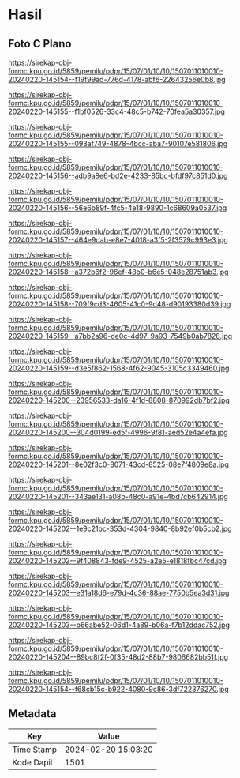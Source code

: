 # Hasil

## Foto C Plano

https://sirekap-obj-formc.kpu.go.id/5859/pemilu/pdpr/15/07/01/10/10/1507011010010-20240220-145154--f19f99ad-776d-4178-abf6-22643256e0b8.jpg

https://sirekap-obj-formc.kpu.go.id/5859/pemilu/pdpr/15/07/01/10/10/1507011010010-20240220-145155--f1bf0526-33c4-48c5-b742-70fea5a30357.jpg

https://sirekap-obj-formc.kpu.go.id/5859/pemilu/pdpr/15/07/01/10/10/1507011010010-20240220-145155--093af749-4878-4bcc-aba7-90107e581806.jpg

https://sirekap-obj-formc.kpu.go.id/5859/pemilu/pdpr/15/07/01/10/10/1507011010010-20240220-145156--adb9a8e6-bd2e-4233-85bc-bfdf97c851d0.jpg

https://sirekap-obj-formc.kpu.go.id/5859/pemilu/pdpr/15/07/01/10/10/1507011010010-20240220-145156--56e6b89f-4fc5-4e18-9890-1c68609a0537.jpg

https://sirekap-obj-formc.kpu.go.id/5859/pemilu/pdpr/15/07/01/10/10/1507011010010-20240220-145157--464e9dab-e8e7-4018-a3f5-2f3579c993e3.jpg

https://sirekap-obj-formc.kpu.go.id/5859/pemilu/pdpr/15/07/01/10/10/1507011010010-20240220-145158--a372b6f2-96ef-48b0-b6e5-048e28751ab3.jpg

https://sirekap-obj-formc.kpu.go.id/5859/pemilu/pdpr/15/07/01/10/10/1507011010010-20240220-145158--709f9cd3-4605-41c0-9d48-d90193380d39.jpg

https://sirekap-obj-formc.kpu.go.id/5859/pemilu/pdpr/15/07/01/10/10/1507011010010-20240220-145159--a7bb2a96-de0c-4d97-9a93-7549b0ab7828.jpg

https://sirekap-obj-formc.kpu.go.id/5859/pemilu/pdpr/15/07/01/10/10/1507011010010-20240220-145159--d3e5f862-1568-4f62-9045-3105c3349460.jpg

https://sirekap-obj-formc.kpu.go.id/5859/pemilu/pdpr/15/07/01/10/10/1507011010010-20240220-145200--23956533-da16-4f1d-8808-870992db7bf2.jpg

https://sirekap-obj-formc.kpu.go.id/5859/pemilu/pdpr/15/07/01/10/10/1507011010010-20240220-145200--304d0199-ed5f-4996-9f81-aed52e4a4efa.jpg

https://sirekap-obj-formc.kpu.go.id/5859/pemilu/pdpr/15/07/01/10/10/1507011010010-20240220-145201--8e02f3c0-8071-43cd-8525-08e7f4809e8a.jpg

https://sirekap-obj-formc.kpu.go.id/5859/pemilu/pdpr/15/07/01/10/10/1507011010010-20240220-145201--343ae131-a08b-48c0-a91e-4bd7cb642914.jpg

https://sirekap-obj-formc.kpu.go.id/5859/pemilu/pdpr/15/07/01/10/10/1507011010010-20240220-145202--1e9c21bc-353d-4304-9840-8b92ef0b5cb2.jpg

https://sirekap-obj-formc.kpu.go.id/5859/pemilu/pdpr/15/07/01/10/10/1507011010010-20240220-145202--9f408843-fde9-4525-a2e5-e1818fbc47cd.jpg

https://sirekap-obj-formc.kpu.go.id/5859/pemilu/pdpr/15/07/01/10/10/1507011010010-20240220-145203--e31a18d6-e79d-4c36-88ae-7750b5ea3d31.jpg

https://sirekap-obj-formc.kpu.go.id/5859/pemilu/pdpr/15/07/01/10/10/1507011010010-20240220-145203--b66abe52-06d1-4a89-b06a-f7b12ddac752.jpg

https://sirekap-obj-formc.kpu.go.id/5859/pemilu/pdpr/15/07/01/10/10/1507011010010-20240220-145204--89bc8f2f-0f35-48d2-88b7-9806682bb51f.jpg

https://sirekap-obj-formc.kpu.go.id/5859/pemilu/pdpr/15/07/01/10/10/1507011010010-20240220-145154--f68cb15c-b922-4080-9c86-3df722376270.jpg


## Metadata

| Key        | Value               |
| ---------- | ------------------- |
| Time Stamp | 2024-02-20 15:03:20 |
| Kode Dapil | 1501                |



